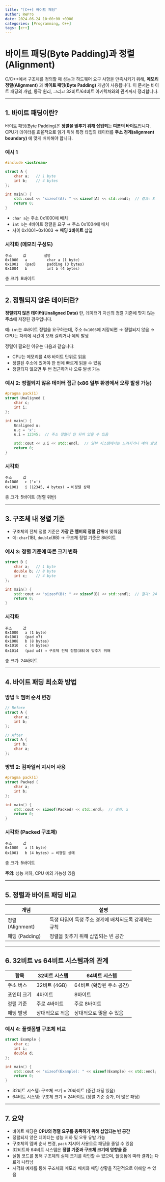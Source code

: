 ```yaml
---
title: "[C++] 바이트 패딩"
author: RePro
date: 2024-06-24 10:00:00 +0900
categories: [Programming, C++]
tags: [c++]
---
```


# 바이트 패딩(Byte Padding)과 정렬(Alignment)

C/C++에서 구조체를 정의할 때 성능과 하드웨어 요구 사항을 만족시키기 위해, **메모리 정렬(Alignment)** 과 **바이트 패딩(Byte Padding)** 개념이 사용됩니다. 이 문서는 바이트 패딩의 개념, 동작 원리, 그리고 32비트/64비트 아키텍처와의 관계까지 정리합니다.

---

## 1. 바이트 패딩이란?

바이트 패딩(Byte Padding)은 **정렬을 맞추기 위해 삽입되는 여분의 바이트**입니다. CPU가 데이터를 효율적으로 읽기 위해 특정 타입의 데이터를 **주소 경계(alignment boundary)** 에 맞게 배치해야 합니다.

### 예시 1
```cpp
#include <iostream>

struct A {
    char a;   // 1 byte
    int b;    // 4 bytes
};

int main() {
    std::cout << "sizeof(A): " << sizeof(A) << std::endl;  // 결과: 8
    return 0;
}
```
- `char a`는 주소 0x1000에 배치
- `int b`는 4바이트 정렬을 요구 → 주소 0x1004에 배치
- 사이 0x1001~0x1003 → **패딩 3바이트** 삽입

### 시각화 (메모리 구성도)
```
주소     값        설명
0x1000   a         char a (1 byte)
0x1001   (pad)     padding (3 bytes)
0x1004   b         int b (4 bytes)
```
총 크기: 8바이트

---

## 2. 정렬되지 않은 데이터란?

**정렬되지 않은 데이터(Unaligned Data)** 란, 데이터가 자신의 정렬 기준에 맞지 않는 **주소**에 저장된 경우입니다.

예: `int`는 4바이트 정렬을 요구하는데, 주소 `0x1003`에 저장되면 → 정렬되지 않음 → CPU는 처리에 시간이 오래 걸리거나 예외 발생

정렬이 필요한 이유는 다음과 같습니다:
- CPU는 메모리를 4/8 바이트 단위로 읽음
- 정렬된 주소에 있어야 한 번에 빠르게 읽을 수 있음
- 정렬되지 않으면 두 번 접근하거나 오류 발생 가능

### 예시 2: 정렬되지 않은 데이터 접근 (x86 일부 환경에서 오류 발생 가능)
```cpp
#pragma pack(1)
struct Unaligned {
    char c;
    int i;
};

int main() {
    Unaligned u;
    u.c = 'x';
    u.i = 12345;  // 주소 정렬이 안 되어 있을 수 있음

    std::cout << u.i << std::endl;  // 일부 시스템에서는 느려지거나 예외 발생
    return 0;
}
```

### 시각화
```
주소     값
0x1000   c ('x')
0x1001   i (12345, 4 bytes) → 비정렬 상태
```
총 크기: 5바이트 (정렬 위반)

---

## 3. 구조체 내 정렬 기준

- 구조체의 전체 정렬 기준은 **가장 큰 멤버의 정렬 단위**에 맞춰짐
- 예: `char`(1B), `double`(8B) → 구조체 정렬 기준은 8바이트

### 예시 3: 정렬 기준에 따른 크기 변화
```cpp
struct B {
    char a;   // 1 byte
    double b; // 8 byte
    int c;    // 4 byte
};

int main() {
    std::cout << "sizeof(B): " << sizeof(B) << std::endl;  // 결과: 24 (플랫폼에 따라 다를 수 있음)
    return 0;
}
```

### 시각화
```
주소     값
0x1000   a (1 byte)
0x1001   (pad x7)
0x1008   b (8 bytes)
0x1010   c (4 bytes)
0x1014   (pad x4) → 구조체 전체 정렬(8B)에 맞추기 위해
```
총 크기: 24바이트

---

## 4. 바이트 패딩 최소화 방법

### 방법 1: 멤버 순서 변경
```cpp
// Before
struct A {
    char a;
    int b;
};

// After
struct A {
    int b;
    char a;
};
```

### 방법 2: 컴파일러 지시어 사용
```cpp
#pragma pack(1)
struct Packed {
    char a;
    int b;
};

int main() {
    std::cout << sizeof(Packed) << std::endl;  // 결과: 5
    return 0;
}
```

### 시각화 (Packed 구조체)
```
주소     값
0x1000   a (1 byte)
0x1001   b (4 bytes) → 비정렬 상태
```
총 크기: 5바이트

**주의**: 성능 저하, CPU 예외 가능성 있음

---

## 5. 정렬과 바이트 패딩 비교

| 개념 | 설명 |
|------|------|
| 정렬 (Alignment) | 특정 타입이 특정 주소 경계에 배치되도록 강제하는 규칙 |
| 패딩 (Padding) | 정렬을 맞추기 위해 삽입되는 빈 공간 |

---

## 6. 32비트 vs 64비트 시스템과의 관계

| 항목 | 32비트 시스템 | 64비트 시스템 |
|------|----------------|----------------|
| 주소 버스 | 32비트 (4GB) | 64비트 (확장된 주소 공간) |
| 포인터 크기 | 4바이트 | 8바이트 |
| 정렬 기준 | 주로 4바이트 | 주로 8바이트 |
| 패딩 발생 | 상대적으로 적음 | 상대적으로 많을 수 있음 |

### 예시 4: 플랫폼별 구조체 비교
```cpp
struct Example {
    char c;
    int i;
    double d;
};

int main() {
    std::cout << "sizeof(Example): " << sizeof(Example) << std::endl;
    return 0;
}
```
- 32비트 시스템: 구조체 크기 = 20바이트 (중간 패딩 있음)
- 64비트 시스템: 구조체 크기 = 24바이트 (정렬 기준 증가, 더 많은 패딩)

---

## 7. 요약

- 바이트 패딩은 **CPU의 정렬 요구를 충족하기 위해 삽입되는 빈 공간**
- 정렬되지 않은 데이터는 성능 저하 및 오류 유발 가능
- 구조체의 멤버 순서 변경, `pack` 지시어 사용으로 패딩을 줄일 수 있음
- 32비트와 64비트 시스템은 **정렬 기준과 구조체 크기에 영향을 줌**
- 실험 코드를 통해 구조체의 실제 크기를 확인할 수 있으며, 플랫폼에 따라 결과는 다르게 나타남
- 시각화 예제를 통해 구조체의 메모리 배치와 패딩 상황을 직관적으로 이해할 수 있음

